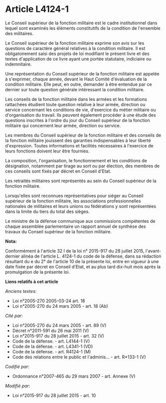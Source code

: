 # Article L4124-1

Le Conseil supérieur de la fonction militaire est le cadre institutionnel dans lequel sont examinés les éléments constitutifs
de la condition de l'ensemble des militaires.

Le Conseil supérieur de la fonction militaire exprime son avis sur les questions de caractère général relatives à la
condition militaire. Il est obligatoirement saisi des projets de  loi modifiant le présent livre et des textes d'application
de ce livre ayant une portée statutaire, indiciaire ou indemnitaire.

Une représentation du Conseil supérieur de la fonction militaire est appelée à s'exprimer, chaque année, devant le Haut
Comité d'évaluation de la condition militaire. Elle peut, en outre, demander à être entendue par ce dernier sur toute
question générale intéressant la condition militaire.  

Les conseils de la fonction militaire dans les armées et les formations rattachées étudient toute question relative à leur
armée, direction ou service concernant les conditions de vie, d'exercice du métier militaire ou d'organisation du travail.
Ils peuvent également procéder à une étude des questions inscrites à l'ordre du jour du Conseil supérieur de la fonction
militaire qui concernent leur armée, direction ou service.

Les membres du Conseil supérieur de la fonction militaire et des conseils de la fonction militaire jouissent des garanties
indispensables à leur liberté d'expression. Toutes informations et facilités nécessaires à l'exercice de leurs fonctions
doivent leur être fournies.

La composition, l'organisation, le fonctionnement et les conditions de désignation, notamment par tirage au sort ou par
élection, des membres de ces conseils sont fixés par décret en Conseil d'Etat.

Les retraités militaires sont représentés au sein du Conseil supérieur de la fonction militaire.

Lorsqu'elles sont reconnues représentatives pour siéger au Conseil supérieur de la fonction militaire, les associations
professionnelles nationales de militaires et leurs unions ou fédérations y sont représentées dans la limite du tiers du total
des sièges.  

Le ministre de la défense communique aux commissions compétentes de chaque assemblée parlementaire un rapport annuel de
synthèse des travaux du Conseil supérieur de la fonction militaire.

**Nota:**

Conformément à l'article 32 I de la loi n° 2015-917 du 28 juillet 2015, l'avant-dernier alinéa de l'article L. 4124-1 du code
de la défense, dans sa rédaction résultant du e du 2° de l'article 10 de la présente loi, entre en vigueur à une date fixée
par décret en Conseil d'Etat, et au plus tard dix-huit mois après la promulgation de la présente loi.

**Liens relatifs à cet article**

_Anciens textes_:

  - Loi n°2005-270 2005-03-24 art. 18
  - Loi n°2005-270 du 24 mars 2005 - art. 18 (Ab)

_Cité par_:

  - Loi n°2005-270 du 24 mars 2005 - art. 89 (V)
  - Décret n°2011-591 du 26 mai 2011 (V)
  - Loi n°2015-917 du 28 juillet 2015 - art. 32 (V)
  - Code de la défense. - art. L4144-1 (V)
  - Code de la défense. - art. L4341-1 (VD)
  - Code de la défense. - art. R4124-1 (M)
  - Code des relations entre le public et l'adminis... - art. R*133-1 (V)

_Codifié par_:

  - Ordonnance n°2007-465 du 29 mars 2007 - art. Annexe (V)

_Modifié par_:

  - Loi n°2015-917 du 28 juillet 2015 - art. 10
